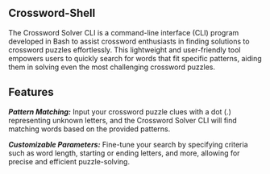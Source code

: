 ## Crossword-Shell
The Crossword Solver CLI is a command-line interface (CLI) program developed in Bash to assist crossword enthusiasts in finding solutions to crossword puzzles effortlessly. This lightweight and user-friendly tool empowers users to quickly search for words that fit specific patterns, aiding them in solving even the most challenging crossword puzzles.

## Features

***Pattern Matching:*** Input your crossword puzzle clues with a dot (.) representing unknown letters, and the Crossword Solver CLI will find matching words based on the provided patterns.

***Customizable Parameters:***  Fine-tune your search by specifying criteria such as word length, starting or ending letters, and more, allowing for precise and efficient puzzle-solving.

